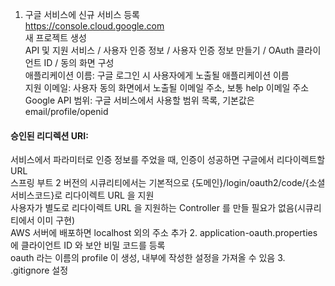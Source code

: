 1. 구글 서비스에 신규 서비스 등록   
https://console.cloud.google.com   
새 프로젝트 생성   
API 및 지원 서비스 / 사용자 인증 정보 / 사용자 인증 정보 만들기 / OAuth 클라이언트 ID / 동의 화면 구성   
애플리케이션 이름: 구글 로그인 시 사용자에게 노출될 애플리케이션 이름   
지원 이메일: 사용자 동의 화면에서 노출될 이메일 주소, 보통 help 이메일 주소   
Google API 범위: 구글 서비스에서 사용할 범위 목록, 기본값은 email/profile/openid   
#### 승인된 리디렉션 URI:
서비스에서 파라미터로 인증 정보를 주었을 때, 인증이 성공하면 구글에서 리다이렉트할 URL   
스프링 부트 2 버전의 시큐리티에서는 기본적으로 {도메인}/login/oauth2/code/{소셜서비스코드}로 리다이렉트 URL 을 지원   
사용자가 별도로 리다이렉트 URL 을 지원하는 Controller 를 만들 필요가 없음(시큐리티에서 이미 구현)   
AWS 서버에 배포하면 localhost 외의 주소 추가
2. application-oauth.properties 에 클라이언트 ID 와 보안 비밀 코드를 등록   
oauth 라는 이름의 profile 이 생성, 내부에 작성한 설정을 가져올 수 있음
3. .gitignore 설정